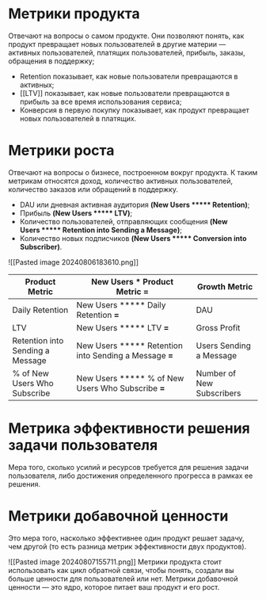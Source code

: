 # Метрики продукта
Отвечают на вопросы о самом продукте. Они позволяют понять, как продукт превращает новых пользователей в другие материи — активных пользователей, платящих пользователей, прибыль, заказы, обращения в поддержку;
- Retention показывает, как новые пользователи превращаются в активных;
- [[LTV]] показывает, как новые пользователи превращаются в прибыль за все время использования сервиса;
- Конверсия в первую покупку показывает, как продукт превращает новых пользователей в платящих.
# Метрики роста
Отвечают на вопросы о бизнесе, построенном вокруг продукта. К таким метрикам относятся доход, количество активных пользователей, количество заказов или обращений в поддержку.
- DAU или дневная активная аудитория **(**New Users ***** Retention**)**;
- Прибыль **(**New Users ***** LTV**)**;
- Количество пользователей, отправляющих сообщения **(**New Users ***** Retention into Sending a Message**)**;
- Количество новых подписчиков **(**New Users ***** Conversion into Subscriber**)**.

![[Pasted image 20240806183610.png]]

| **Product Metric**               | **New Users * Product Metric** **=**                   | **Growth Metric**         |
| -------------------------------- | ------------------------------------------------------ | ------------------------- |
| Daily Retention                  | New Users ***** Daily Retention **=**                  | DAU                       |
| LTV                              | New Users ***** LTV **=**                              | Gross Profit              |
| Retention into Sending a Message | New Users ***** Retention into Sending a Message **=** | Users Sending a Message   |
| % of New Users Who Subscribe     | New Users ***** % of New Users Who Subscribe **=**     | Number of New Subscribers |
# Метрика эффективности решения задачи пользователя
Мера того, сколько усилий и ресурсов требуется для решения задачи пользователя, либо достижения определенного прогресса в рамках ее решения.
# Метрики добавочной ценности
Это мера того, насколько эффективнее один продукт решает задачу, чем другой (то есть разница метрик эффективности двух продуктов).

![[Pasted image 20240807155711.png]]
Метрики продукта стоит использовать как цикл обратной связи, чтобы понять, создали вы больше ценности для пользователей или нет. Метрики добавочной ценности — это ядро, которое питает ваш продукт и его рост.